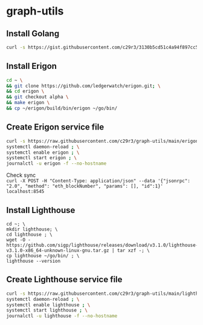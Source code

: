 # graph-utils

## Install Golang  
```bash
curl -s https://gist.githubusercontent.com/c29r3/3130b5cd51c4a94f897cc58443890c28/raw/134d86f8a90b2bbb7c68cd6bb663c60c5846ae31/install_golang.sh | bash -s - 1.18
```

## Install Erigon  
```bash
cd ~ \
&& git clone https://github.com/ledgerwatch/erigon.git; \
&& cd erigon \
&& git checkout alpha \
&& make erigon \
&& cp ~/erigon/build/bin/erigon ~/go/bin/
```

## Create Erigon service file  
```bash
curl -s https://raw.githubusercontent.com/c29r3/graph-utils/main/erigon.service > /etc/systemd/system/erigon.service ; \
systemctl daemon-reload ; \
systemctl enable erigon ; \
systemctl start erigon ; \
journalctl -u erigon -f --no-hostname
```

Check sync  
`curl -X POST -H "Content-Type: application/json" --data '{"jsonrpc": "2.0", "method":
"eth_blockNumber", "params": [], "id":1}' localhost:8545`

## Install Lighthouse 
``` 
cd ~; \
mkdir lighthouse; \
cd lighthouse ; \
wget -O - https://github.com/sigp/lighthouse/releases/download/v3.1.0/lighthouse-v3.1.0-x86_64-unknown-linux-gnu.tar.gz | tar xzf -; \
cp lighthouse ~/go/bin/ ; \
lighthouse --version
```

## Create Lighthouse service file  
```bash
curl -s https://raw.githubusercontent.com/c29r3/graph-utils/main/lighthouse.service > /etc/systemd/system/lighthouse.service ; \
systemctl daemon-reload ; \
systemctl enable lighthouse ; \
systemctl start lighthouse ; \
journalctl -u lighthouse -f --no-hostname
```
